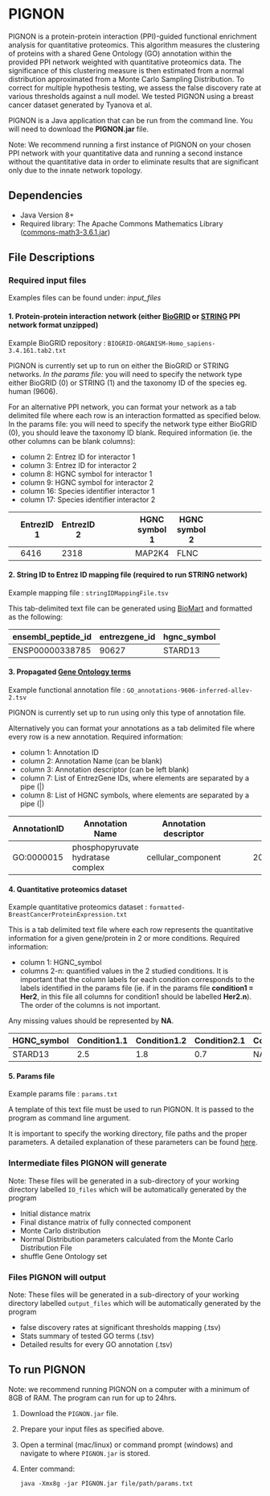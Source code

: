 # PIGNON
PIGNON is a protein-protein interaction (PPI)-guided functional enrichment analysis for quantitative proteomics. 
This algorithm measures the clustering of proteins with a shared Gene Ontology (GO) annotation within the provided PPI network weighted with quantitative proteomics data. The significance of this clustering measure is then estimated from a normal distribution approximated from a Monte Carlo Sampling Distribution. To correct for multiple hypothesis testing, we assess the false discovery rate at various thresholds against a null model. We tested PIGNON using a breast cancer dataset generated by Tyanova et al. 

PIGNON is a Java application that can be run from the command line. You will need to download the **PIGNON.jar** file. 

Note: We recommend running a first instance of PIGNON on your chosen PPI network with your quantitative data and running a second instance without the quantitative data in order to eliminate results that are significant only due to the innate network topology. 

## Dependencies
* Java Version 8+
* Required library: The Apache Commons Mathematics Library ([commons-math3-3.6.1.jar](http://commons.apache.org/proper/commons-math/download_math.cgi))

## File Descriptions
### Required input files
Examples files can be found under: *input_files*
#### 1. Protein-protein interaction network (either [BioGRID](https://downloads.thebiogrid.org/BioGRID) or [STRING](https://string-db.org/cgi/download.pl) PPI network format unzipped)
   
   Example BioGRID repository : `BIOGRID-ORGANISM-Homo_sapiens-3.4.161.tab2.txt`
   
   PIGNON is currently set up to run on either the BioGRID or STRING networks. 
*In the params file:* you will need to specify the network type either BioGRID (0) or STRING (1) and the taxonomy ID of the species eg. human (9606).
   
   For an alternative PPI network, you can format your network as a tab delimited file where each row is an interaction formatted as specified below. In the params file: you will need to specify the network type either BioGRID (0), you should leave the taxonomy ID blank. Required information (ie. the other columns can be blank columns): 
   * column 2: Entrez ID for interactor 1
   * column 3: Entrez ID for interactor 2
   * column 8: HGNC symbol for interactor 1
   * column 9: HGNC symbol for interactor 2
   * column 16: Species identifier interactor 1
   * column 17: Species identifier interactor 2
    
    
   |   | EntrezID 1 | EntrezID 2 |   |   |   |   | HGNC symbol 1 | HGNC symbol 2 |   |   |   |   |   |   | SpeciesID 1 | SpeciesID 2 | 
   |---|------------|------------|---|---|---|---|---------------|---------------|---|---|---|---|---|---|-------------|-------------|
   |   |6416	     |2318        |   |   |   |   | MAP2K4        |FLNC           |   |   |   |   |   |   |9606         |	9606

   
#### 2. String ID to Entrez ID mapping file (required to run STRING network)

   Example mapping file : `stringIDMappingFile.tsv`

   This tab-delimited text file can be generated using [BioMart](https://bioconductor.org/packages/release/bioc/html/biomaRt.html) and formatted as the following:
   
   | ensembl_peptide_id | entrezgene_id | hgnc_symbol |
   | -------------------|---------------|-------------|
   |ENSP00000338785     |90627          |STARD13      |
  
#### 3. Propagated [Gene Ontology terms](https://git.dhimmel.com/gene-ontology/)

   Example functional annotation file : `GO_annotations-9606-inferred-allev-2.tsv` 

   PIGNON is currently set up to run using only this type of annotation file. 
   
   Alternatively you can format your annotations as a tab delimited file where every row is a new annotation. Required information: 
   * column 1: Annotation ID
   * column 2: Annotation Name (can be blank)
   * column 3: Annotation descriptor (can be left blank)
   * column 7: List of EntrezGene IDs, where elements are separated by a pipe (|)
   * column 8: List of HGNC symbols, where elements are separated  by a pipe (|) 
   
   
   | AnnotationID | Annotation Name | Annotation descriptor |   |   |   | EntrezGene IDs | hgnc_symbols |
   | ------------ | --------------- | --------------------- |---|---|---|----------------|--------------|
   |GO:0000015 |phosphopyruvate hydratase complex| cellular_component |   |   |   | 2023\|2026\|2027\|387712 |	ENO1\|ENO2\|ENO3\|ENO4
   
#### 4. Quantitative proteomics dataset

   Example quantitative proteomics dataset : `formatted-BreastCancerProteinExpression.txt`

   This is a tab delimited text file where each row represents the quantitative information for a given gene/protein in 2 or more conditions. Required information:
   * column 1: HGNC_symbol
   * columns 2-n: quantified values in the 2 studied conditions. It is important that the column labels for each condition corresponds to the labels identified in the params file (ie. if in the params file **condition1 = Her2**, in this file all columns for condition1 should be labelled **Her2.n**). The order of the columns is not important. 
   
   Any missing values should be represented by **NA**.

   |HGNC_symbol | Condition1.1 | Condition1.2 | Condition2.1 | Condition2.2 | ConditionX.n | 
   |------------|--------------|--------------|--------------|--------------|--------------|
   |STARD13     |2.5           |1.8           |0.7           |NA            | ...          |

#### 5. Params file
   
   Example params file : `params.txt`
   
   A template of this text file must be used to run PIGNON. It is passed to the program as command line argument. 
   
   It is important to specify the working directory, file paths and the proper parameters. A detailed explanation of these parameters can be found [here](https://uottawa-my.sharepoint.com/personal/rnade046_uottawa_ca/_layouts/15/guestaccess.aspx?docid=0d9c1cdf22cee48bf8000b0d58dd4660a&authkey=ARQFtfsMTVsy_beJT15iNgI&e=v1UgzB). 

### Intermediate files PIGNON will generate
Note: These files will be generated in a sub-directory of your working directory labelled `IO_files` which will be automatically generated by the program
* Initial distance matrix
* Final distance matrix of fully connected component
* Monte Carlo distribution
* Normal Distribution parameters calculated from the Monte Carlo Distribution File
* shuffle Gene Ontology set

### Files PIGNON will output
Note: These files will be generated in a sub-directory of your working directory labelled `output_files` which will be automatically generated by the program
* false discovery rates at significant thresholds mapping (.tsv)
* Stats summary of tested GO terms (.tsv)
* Detailed results for every GO annotation (.tsv)

## To run PIGNON
Note: we recommend running PIGNON on a computer with a minimum of 8GB of RAM. The program can run for up to 24hrs. 

1. Download the `PIGNON.jar` file.
2. Prepare your input files as specified above. 
4. Open a terminal (mac/linux) or command prompt (windows) and navigate to where `PIGNON.jar` is stored. 
5. Enter command: 

   `java -Xmx8g -jar PIGNON.jar file/path/params.txt` 
